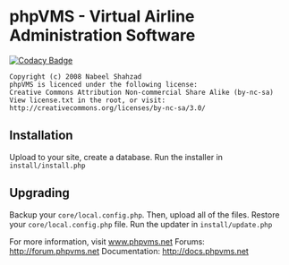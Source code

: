 # phpVMS - Virtual Airline Administration Software

[![Codacy Badge](https://api.codacy.com/project/badge/Grade/d668bebb0a3c46bda381af16ce3d9450)](https://www.codacy.com/app/nabeelio/phpvms?utm_source=github.com&amp;utm_medium=referral&amp;utm_content=nabeelio/phpvms&amp;utm_campaign=Badge_Grade)
 
    Copyright (c) 2008 Nabeel Shahzad
    phpVMS is licenced under the following license:
    Creative Commons Attribution Non-commercial Share Alike (by-nc-sa)
    View license.txt in the root, or visit:
    http://creativecommons.org/licenses/by-nc-sa/3.0/

## Installation

Upload to your site, create a database. Run the installer in `install/install.php`

## Upgrading

Backup your `core/local.config.php`. Then, upload all of the files. Restore your `core/local.config.php` file. Run the updater in 
`install/update.php`


 For more information, visit www.phpvms.net
	Forums: http://forum.phpvms.net
	Documentation: http://docs.phpvms.net

